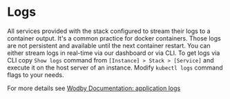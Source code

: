 # Logs

All services provided with the stack configured to stream their logs to a container output. It's a common practice for docker containers. Those logs are not persistent and available until the next container restart. You can either stream logs in real-time via our dashboard or via CLI. To get logs via CLI copy `Show logs` command from `[Instance] > Stack > [Service]` and execute it on the host server of an instance. Modify `kubectl logs` command flags to your needs.

For more details see [Wodby Documentation: application logs](https://docs.wodby.com/apps/logs.html) 
